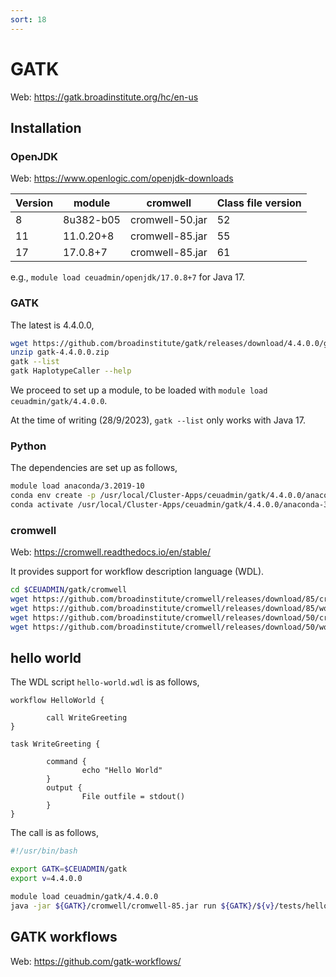 ```yaml
---
sort: 18
---
```


# GATK

Web: <https://gatk.broadinstitute.org/hc/en-us>

## Installation

### OpenJDK

Web: <https://www.openlogic.com/openjdk-downloads>

| Version | module    | cromwell        | Class file version |
| ------- | --------- | --------------- | ------------------ |
| 8       | 8u382-b05 | cromwell-50.jar | 52                 |
| 11      | 11.0.20+8 | cromwell-85.jar | 55                 |
| 17      | 17.0.8+7  | cromwell-85.jar | 61                 |

e.g., `module load ceuadmin/openjdk/17.0.8+7` for Java 17.

### GATK

The latest is 4.4.0.0,

```bash
wget https://github.com/broadinstitute/gatk/releases/download/4.4.0.0/gatk-4.4.0.0.zip
unzip gatk-4.4.0.0.zip
gatk --list
gatk HaplotypeCaller --help
```

We proceed to set up a module, to be loaded with `module load ceuadmin/gatk/4.4.0.0`.

At the time of writing (28/9/2023), `gatk --list` only works with Java 17.

### Python

The dependencies are set up as follows,

```bash
module load anaconda/3.2019-10
conda env create -p /usr/local/Cluster-Apps/ceuadmin/gatk/4.4.0.0/anaconda-3.2019-10 -f gatkcondaenv.yml
conda activate /usr/local/Cluster-Apps/ceuadmin/gatk/4.4.0.0/anaconda-3.2019-10
```

### cromwell

Web: <https://cromwell.readthedocs.io/en/stable/>

It provides support for workflow description language (WDL).

```bash
cd $CEUADMIN/gatk/cromwell
wget https://github.com/broadinstitute/cromwell/releases/download/85/cromwell-85.jar
wget https://github.com/broadinstitute/cromwell/releases/download/85/womtool-85.jar
wget https://github.com/broadinstitute/cromwell/releases/download/50/cromwell-50.jar
wget https://github.com/broadinstitute/cromwell/releases/download/50/womtool-50.jar
```

## hello world

The WDL script `hello-world.wdl` is as follows,

```wdl
workflow HelloWorld {

        call WriteGreeting
}

task WriteGreeting {

        command {
                echo "Hello World"
        }
        output {
                File outfile = stdout()
        }
}
```

The call is as follows,

```bash
#!/usr/bin/bash

export GATK=$CEUADMIN/gatk
export v=4.4.0.0

module load ceuadmin/gatk/4.4.0.0
java -jar ${GATK}/cromwell/cromwell-85.jar run ${GATK}/${v}/tests/hello-world.wdl
```

## GATK workflows

Web: <https://github.com/gatk-workflows/>
